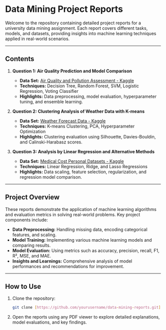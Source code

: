 # **Data Mining Project Reports**

Welcome to the repository containing detailed project reports for a university data mining assignment. Each report covers different tasks, models, and datasets, providing insights into machine learning techniques applied in real-world scenarios.

---

## **Contents**

1. **Question 1: Air Quality Prediction and Model Comparison**  
   - **Data Set:** [Air Quality and Pollution Assessment - Kaggle](https://www.kaggle.com/datasets/mujtabamatin/air-quality-and-pollution-assessment)  
   - **Techniques:** Decision Tree, Random Forest, SVM, Logistic Regression, Voting Classifier  
   - **Highlights:** Data preprocessing, model evaluation, hyperparameter tuning, and ensemble learning.  

2. **Question 2: Clustering Analysis of Weather Data with K-means**  
   - **Data Set:** [Weather Forecast Data - Kaggle](https://www.kaggle.com/datasets/zeeshier/weather-forecast-dataset)  
   - **Techniques:** K-means Clustering, PCA, Hyperparameter Optimization  
   - **Highlights:** Clustering evaluation using Silhouette, Davies-Bouldin, and Calinski-Harabasz scores.

3. **Question 3: Analysis by Linear Regression and Alternative Methods**  
   - **Data Set:** [Medical Cost Personal Datasets - Kaggle](https://www.kaggle.com/datasets/mirichoi0218/insurance?resource=download)  
   - **Techniques:** Linear Regression, Ridge, and Lasso Regressions  
   - **Highlights:** Data scaling, feature selection, regularization, and regression model comparison.

---

## **Project Overview**

These reports demonstrate the application of machine learning algorithms and evaluation metrics in solving real-world problems. Key project components include:  

- **Data Preprocessing:** Handling missing data, encoding categorical features, and scaling.  
- **Model Training:** Implementing various machine learning models and comparing results.  
- **Model Evaluation:** Using metrics such as accuracy, precision, recall, F1, R², MSE, and MAE.  
- **Insights and Learnings:** Comprehensive analysis of model performances and recommendations for improvement.

---

## **How to Use**

1. Clone the repository:  
   ```bash
   git clone [https://github.com/yourusername/data-mining-reports.git](https://github.com/Fahrettinsolak/RTEU-Computer-Eng-Data-Mining-Homework.git)
   
2. Open the reports using any PDF viewer to explore detailed explanations, model evaluations, and key findings.
